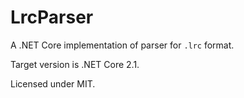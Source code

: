 # LrcParser

A .NET Core implementation of parser for `.lrc` format.

Target version is .NET Core 2.1.

Licensed under MIT.
